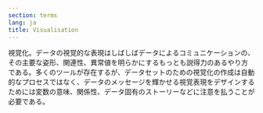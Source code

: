 ```yaml
---
section: terms
lang: ja
title: Visualisation
---
```


視覚化。データの視覚的な表現はしばしばデータによるコミュニケーションの、その主要な姿形、関連性、異常値を明らかにするもっとも説得力のあるやり方である。多くのツールが存在するが、データセットのための視覚化の作成は自動的なプロセスではなく、データのメッセージを輝かせる視覚表現をデザインするためには変数の意味、関係性、データ固有のストーリーなどに注意を払うことが必要である。
